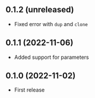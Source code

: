## 0.1.2 (unreleased)

- Fixed error with `dup` and `clone`

## 0.1.1 (2022-11-06)

- Added support for parameters

## 0.1.0 (2022-11-02)

- First release
